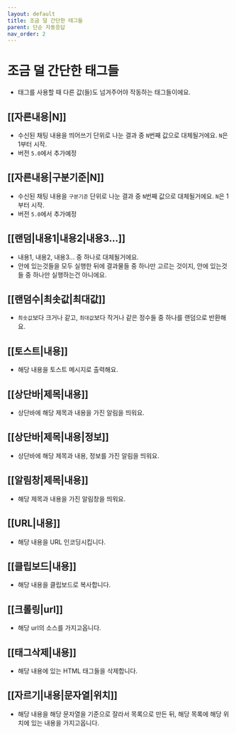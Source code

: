 ```yaml
---
layout: default
title: 조금 덜 간단한 태그들
parent: 단순 자동응답
nav_order: 2
---
```


# 조금 덜 간단한 태그들

* 태그를 사용할 때 다른 값(들)도 넘겨주어야 작동하는 태그들이에요.

## [[자른내용|N]]
 * 수신된 채팅 내용을 띄어쓰기 단위로 나눈 결과 중 `N`번째 값으로 대체될거에요. `N`은 1부터 시작.
 * 버전 `5.0`에서 추가예정

## [[자른내용|구분기준|N]]
 * 수신된 채팅 내용을 `구분기준` 단위로 나눈 결과 중 `N`번째 값으로 대체될거에요. `N`은 1부터 시작.
 * 버전 `5.0`에서 추가예정

## [[랜덤|내용1|내용2|내용3...]]
 * 내용1, 내용2, 내용3... 중 하나로 대체될거에요.
 * 안에 있는것들을 모두 실행한 뒤에 결과물들 중 하나만 고르는 것이지, 안에 있는것들 중 하나만 실행하는건 아니에요.

## [[랜덤수|최솟값|최대값]]
 * `최솟값`보다 크거나 같고, `최대값`보다 작거나 같은 정수들 중 하나를 랜덤으로 반환해요.

## [[토스트|내용]]
 * 해당 내용을 토스트 메시지로 출력해요.

## [[상단바|제목|내용]]
 * 상단바에 해당 제목과 내용을 가진 알림을 띄워요.

## [[상단바|제목|내용|정보]]
 * 상단바에 해당 제목과 내용, 정보를 가진 알림을 띄워요.

## [[알림창|제목|내용]]
 * 해당 제목과 내용을 가진 알림창을 띄워요.
 
## [[URL|내용]]
 * 해당 내용을 URL 인코딩시킵니다.

## [[클립보드|내용]]
 * 해당 내용을 클립보드로 복사합니다.

## [[크롤링|url]]
 * 해당 url의 소스를 가지고옵니다.

## [[태그삭제|내용]]
 * 해당 내용에 있는 HTML 태그들을 삭제합니다.

## [[자르기|내용|문자열|위치]]
 * 해당 내용을 해당 문자열을 기준으로 잘라서 목록으로 만든 뒤, 해당 목록에 해당 위치에 있는 내용을 가지고옵니다.
